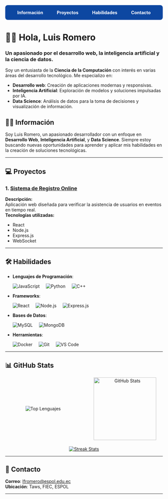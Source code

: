 <!-- Navbar -->
<div style="text-align:center; background-color: #0d47a1; padding: 15px; border-radius: 8px;">
  <a href="#informacion" style="color:white; margin: 0 20px; text-decoration: none; font-weight: bold;">Información</a>
  <a href="#proyectos" style="color:white; margin: 0 20px; text-decoration: none; font-weight: bold;">Proyectos</a>
  <a href="#habilidades" style="color:white; margin: 0 20px; text-decoration: none; font-weight: bold;">Habilidades</a>
  <a href="#contacto" style="color:white; margin: 0 20px; text-decoration: none; font-weight: bold;">Contacto</a>
</div>

# 👨‍💻 **Hola, Luis Romero**

### Un apasionado por el desarrollo web, la inteligencia artificial y la ciencia de datos.

Soy un entusiasta de la **Ciencia de la Computación** con interés en varias áreas del desarrollo tecnológico. Me especializo en:

- **Desarrollo web**: Creación de aplicaciones modernas y responsivas.
- **Inteligencia Artificial**: Exploración de modelos y soluciones impulsadas por IA.
- **Data Science**: Análisis de datos para la toma de decisiones y visualización de información.

## 🧑‍💻 Información <a name="informacion"></a>

Soy Luis Romero, un apasionado desarrollador con un enfoque en **Desarrollo Web**, **Inteligencia Artificial**, y **Data Science**. Siempre estoy buscando nuevas oportunidades para aprender y aplicar mis habilidades en la creación de soluciones tecnológicas.

---

## 💻 Proyectos <a name="proyectos"></a>

### 1. [Sistema de Registro Online](https://github.com/lromeror/RegisterPage)

**Descripción:**  
Aplicación web diseñada para verificar la asistencia de usuarios en eventos en tiempo real.  
**Tecnologías utilizadas:**

- React
- Node.js
- Express.js
- WebSocket

---

## 🛠 Habilidades <a name="habilidades"></a>

- **Lenguajes de Programación**:
  <div style="display: flex; gap: 20px;">
    <img src="https://img.shields.io/badge/JavaScript-%23323330.svg?style=for-the-badge&logo=javascript&logoColor=%23F7DF1E" alt="JavaScript">
    <img src="https://img.shields.io/badge/Python-3670A0?style=for-the-badge&logo=python&logoColor=ffdd54" alt="Python">
    <img src="https://img.shields.io/badge/C%2B%2B-00599C?style=for-the-badge&logo=c%2B%2B&logoColor=white" alt="C++">
  </div>

- **Frameworks**:
  <div style="display: flex; gap: 20px;">
    <img src="https://img.shields.io/badge/React-%2320232a.svg?style=for-the-badge&logo=react&logoColor=%2361DAFB" alt="React">
    <img src="https://img.shields.io/badge/Node.js-%2361DAFB.svg?style=for-the-badge&logo=node.js&logoColor=white" alt="Node.js">
    <img src="https://img.shields.io/badge/Express.js-%23000000.svg?style=for-the-badge&logo=express&logoColor=white" alt="Express.js">
  </div>

- **Bases de Datos**:
  <div style="display: flex; gap: 20px;">
    <img src="https://img.shields.io/badge/MySQL-4479A1?style=for-the-badge&logo=mysql&logoColor=white" alt="MySQL">
    <img src="https://img.shields.io/badge/MongoDB-%2347A248.svg?style=for-the-badge&logo=mongodb&logoColor=white" alt="MongoDB">
  </div>

- **Herramientas**:
  <div style="display: flex; gap: 20px;">
    <img src="https://img.shields.io/badge/Docker-%232496ED.svg?style=for-the-badge&logo=docker&logoColor=white" alt="Docker">
    <img src="https://img.shields.io/badge/Git-%23F05032.svg?style=for-the-badge&logo=git&logoColor=white" alt="Git">
    <img src="https://img.shields.io/badge/VS%20Code-%23007ACC.svg?style=for-the-badge&logo=visual-studio-code&logoColor=white" alt="VS Code">
  </div>

---

## 📊 GitHub Stats <a name="github-stats"></a>

<div style="display: flex; justify-content: space-between; align-items: center; gap: 20px;">

  <!-- Estilo de Top Lenguajes a la izquierda -->
  <div style="flex: 1; text-align: center;">
    <img src="https://github-readme-stats.vercel.app/api/top-langs/?username=lromeror&langs_count=10&theme=tokyonight&layout=compact" alt="Top Lenguajes">
  </div>

  <!-- Estilo de GitHub Stats a la derecha -->
  <div style="flex: 1; text-align: center;">
    <img src="https://github-readme-stats.vercel.app/api?username=lromeror&show_icons=true&theme=radical" style="height: 200px;" alt="GitHub Stats">
  </div>

</div>

<!-- Estilo de Streaks en una fila -->
<div style="text-align:center; margin-top: 20px;">
  <a href="https://github.com/lromeror/github-readme-streak-stats">
    <img src="https://github-readme-streak-stats.herokuapp.com/?user=lromeror&theme=monokai-metallian" alt="Streak Stats">
  </a>
</div>

---

## 📧 Contacto <a name="contacto"></a>

**Correo**: [lfromero@espol.edu.ec](mailto:lfromero@espol.edu.ec)  
**Ubicación**: Taws, FIEC, ESPOL

---
